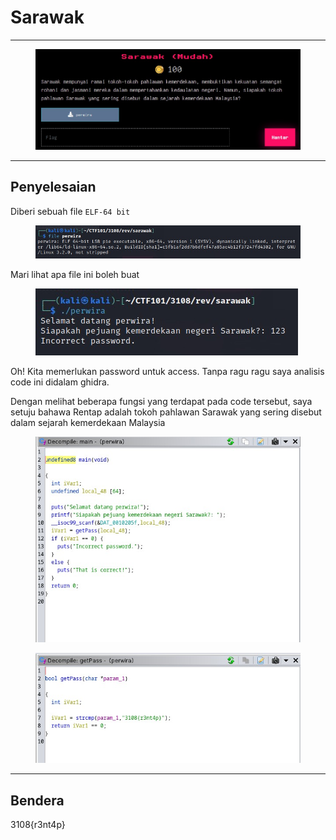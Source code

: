 # Sarawak

***

<figure><img src="../../../../.gitbook/assets/image (5) (1) (1) (1).png" alt=""><figcaption></figcaption></figure>

***

## Penyelesaian

Diberi sebuah file `ELF-64 bit`

<figure><img src="../../../../.gitbook/assets/image (6) (1) (1) (1).png" alt=""><figcaption></figcaption></figure>

Mari lihat apa file ini boleh buat

<figure><img src="../../../../.gitbook/assets/image (7) (1) (1) (1).png" alt=""><figcaption></figcaption></figure>

Oh! Kita memerlukan password untuk access. Tanpa ragu ragu saya analisis code ini didalam ghidra.

Dengan melihat beberapa fungsi yang terdapat pada code tersebut, saya setuju bahawa Rentap adalah tokoh pahlawan Sarawak yang sering disebut dalam sejarah kemerdekaan Malaysia

<figure><img src="../../../../.gitbook/assets/image (8) (1) (1) (1).png" alt=""><figcaption></figcaption></figure>

<figure><img src="../../../../.gitbook/assets/image (9) (1) (1).png" alt=""><figcaption></figcaption></figure>

***

## Bendera

3108{r3nt4p}

